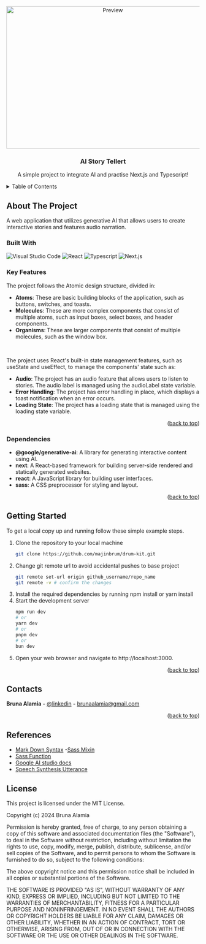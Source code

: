 <!-- PROJECT -->

<a id="readme-top"></a>

<div align="center">
  <img src="./preview.jpg" alt="Preview" width="539,5" height="372">

  <h3 align="center">AI Story Tellert</h3>

  <p align="center">
    A simple project to integrate AI and practise Next.js and Typescript!
  </p>
</div>

<!-- TABLE OF CONTENTS -->
<details>
  <summary>Table of Contents</summary>
  <ol>
    <li>
      <a href="#about-the-project">About The Project</a>
      <ul>
        <li>
            <a href="#built-with">Built With</a>
        </li>
        <li>
            <a href="#key-features">Key Features</a>
        </li>
      </ul>
    </li>
    <li>
        <a href="#getting-started">Getting Started</a>
    </li>
    <li>
        <a href="#contacts">Contacts</a>
    </li>
    <li>
        <a href="#references">References</a>
    </li>
    <li>
        <a href="#license">License</a>
    </li>
  </ol>
</details>

<!-- ABOUT THE PROJECT -->

## About The Project

A web application that utilizes generative AI that allows users to create interactive stories and features audio narration.

### Built With

<div display="flex">
  <img src="https://img.shields.io/badge/Visual%20Studio%20Code-0078d7.svg?style=flat&logo=visual-studio-code&logoColor=white" alt="Visual Studio Code" />
	<img src="https://shields.io/badge/react-black?logo=react&style=flat" alt="React" />
	<img src="https://shields.io/badge/TypeScript-3178C6?logo=TypeScript&logoColor=FFF&style=flat" alt="Typescript" />
 	<img src="https://img.shields.io/badge/next.js-000000?style=flat&logo=nextdotjs&logoColor=white" alt="Next.js" />
</div>

### Key Features

The project follows the Atomic design structure, divided in:

- **Atoms**: These are basic building blocks of the application, such as buttons, switches, and toasts.
- **Molecules**: These are more complex components that consist of multiple atoms, such as input boxes, select boxes, and header components.
- **Organisms**: These are larger components that consist of multiple molecules, such as the window box.

<br>

The project uses React's built-in state management features, such as useState and useEffect, to manage the components' state such as:

- **Audio**: The project has an audio feature that allows users to listen to stories. The audio label is managed using the audioLabel state variable.
- **Error Handling**: The project has error handling in place, which displays a toast notification when an error occurs.
- **Loading State**: The project has a loading state that is managed using the loading state variable.

<p align="right">(<a href="#readme-top">back to top</a>)</p>

### Dependencies

- **@google/generative-ai**: A library for generating interactive content using AI.
- **next**: A React-based framework for building server-side rendered and statically generated websites.
- **react**: A JavaScript library for building user interfaces.
- **sass**: A CSS preprocessor for styling and layout.

<p align="right">(<a href="#readme-top">back to top</a>)</p>

<!-- GETTING STARTED -->

## Getting Started

To get a local copy up and running follow these simple example steps.

1. Clone the repository to your local machine
   ```sh
   git clone https://github.com/majinbrum/drum-kit.git
   ```
2. Change git remote url to avoid accidental pushes to base project
   ```sh
   git remote set-url origin github_username/repo_name
   git remote -v # confirm the changes
   ```
3. Install the required dependencies by running npm install or yarn install
4. Start the development server
   ```bash
   npm run dev
   # or
   yarn dev
   # or
   pnpm dev
   # or
   bun dev
   ```
5. Open your web browser and navigate to http://localhost:3000.

<p align="right">(<a href="#readme-top">back to top</a>)</p>

<!-- CONTACTS -->

## Contacts

**Bruna Alamia** **-** [@linkedin](https://linkedin.com/in/brunaalamia) **-** brunaalamia@gmail.com

<p align="right">(<a href="#readme-top">back to top</a>)</p>

<!-- REFERENCES -->

## References

- [Mark Down Syntax](https://www.markdownguide.org/basic-syntax/) -[Sass Mixin](https://sass-lang.com/documentation/at-rules/mixin/)
- [Sass Function](https://sass-lang.com/documentation/at-rules/function/)
- [Google AI studio docs](https://ai.google.dev/gemini-api/docs/ai-studio-quickstart?hl=it)
- [Speech Synthesis Utterance](https://developer.mozilla.org/en-US/docs/Web/API/SpeechSynthesisUtterance)

<!-- LICENSE -->

## License

This project is licensed under the MIT License.

<p>Copyright (c) 2024 Bruna Alamia

Permission is hereby granted, free of charge, to any person
obtaining a copy of this software and associated documentation
files (the "Software"), to deal in the Software without
restriction, including without limitation the rights to use,
copy, modify, merge, publish, distribute, sublicense, and/or sell
copies of the Software, and to permit persons to whom the
Software is furnished to do so, subject to the following
conditions:

The above copyright notice and this permission notice shall be
included in all copies or substantial portions of the Software.

THE SOFTWARE IS PROVIDED "AS IS", WITHOUT WARRANTY OF ANY KIND,
EXPRESS OR IMPLIED, INCLUDING BUT NOT LIMITED TO THE WARRANTIES
OF MERCHANTABILITY, FITNESS FOR A PARTICULAR PURPOSE AND
NONINFRINGEMENT. IN NO EVENT SHALL THE AUTHORS OR COPYRIGHT
HOLDERS BE LIABLE FOR ANY CLAIM, DAMAGES OR OTHER LIABILITY,
WHETHER IN AN ACTION OF CONTRACT, TORT OR OTHERWISE, ARISING
FROM, OUT OF OR IN CONNECTION WITH THE SOFTWARE OR THE USE OR
OTHER DEALINGS IN THE SOFTWARE.</p>
